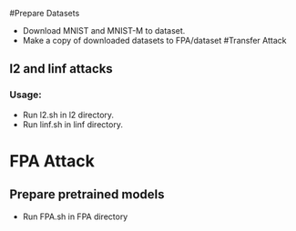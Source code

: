 #Prepare Datasets
* Download MNIST and MNIST-M to dataset.
* Make a copy of downloaded datasets to FPA/dataset
#Transfer Attack
## l2 and linf attacks
### Usage: 
- Run l2.sh in l2 directory.
- Run linf.sh in linf directory.

# FPA Attack
## Prepare pretrained models
- Run FPA.sh in FPA directory

    
